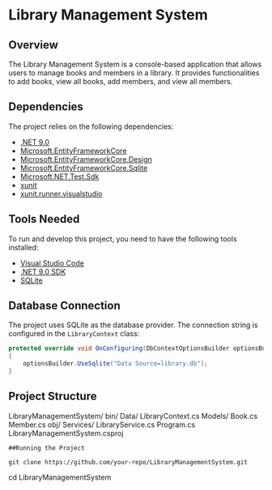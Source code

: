 # Library Management System

## Overview

The Library Management System is a console-based application that allows users to manage books and members in a library. It provides functionalities to add books, view all books, add members, and view all members.

## Dependencies

The project relies on the following dependencies:

- [.NET 9.0](https://dotnet.microsoft.com/download/dotnet/9.0)
- [Microsoft.EntityFrameworkCore](https://www.nuget.org/packages/Microsoft.EntityFrameworkCore/9.0.0)
- [Microsoft.EntityFrameworkCore.Design](https://www.nuget.org/packages/Microsoft.EntityFrameworkCore.Design/9.0.0)
- [Microsoft.EntityFrameworkCore.Sqlite](https://www.nuget.org/packages/Microsoft.EntityFrameworkCore.Sqlite/9.0.0)
- [Microsoft.NET.Test.Sdk](https://www.nuget.org/packages/Microsoft.NET.Test.Sdk/17.12.0)
- [xunit](https://www.nuget.org/packages/xunit/2.9.2)
- [xunit.runner.visualstudio](https://www.nuget.org/packages/xunit.runner.visualstudio/3.0.0)

## Tools Needed

To run and develop this project, you need to have the following tools installed:

- [Visual Studio Code](https://code.visualstudio.com/)
- [.NET 9.0 SDK](https://dotnet.microsoft.com/download/dotnet/9.0)
- [SQLite](https://www.sqlite.org/download.html)

## Database Connection

The project uses SQLite as the database provider. The connection string is configured in the `LibraryContext` class:

```csharp
protected override void OnConfiguring(DbContextOptionsBuilder optionsBuilder)
{
    optionsBuilder.UseSqlite("Data Source=library.db");
}
```
## Project Structure
LibraryManagementSystem/
    bin/
    Data/
        LibraryContext.cs
    Models/
        Book.cs
        Member.cs
    obj/
    Services/
        LibraryService.cs
    Program.cs
    LibraryManagementSystem.csproj

    ##Running the Project

    git clone https://github.com/your-repo/LibraryManagementSystem.git
cd LibraryManagementSystem
